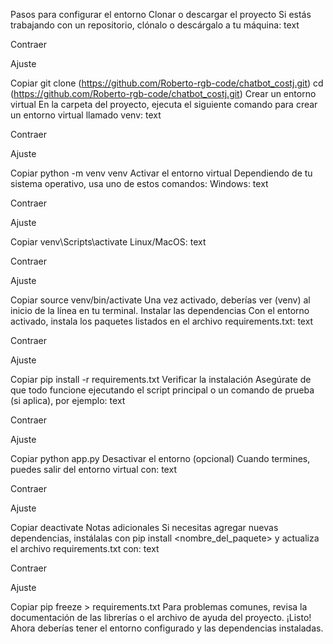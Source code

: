 Pasos para configurar el entorno
Clonar o descargar el proyecto Si estás trabajando con un repositorio, clónalo o descárgalo a tu máquina:
text

Contraer

Ajuste

Copiar
git clone (https://github.com/Roberto-rgb-code/chatbot_costj.git)
cd (https://github.com/Roberto-rgb-code/chatbot_costj.git)
Crear un entorno virtual En la carpeta del proyecto, ejecuta el siguiente comando para crear un entorno virtual llamado venv:
text

Contraer

Ajuste

Copiar
python -m venv venv
Activar el entorno virtual Dependiendo de tu sistema operativo, usa uno de estos comandos:
Windows:
text

Contraer

Ajuste

Copiar
venv\Scripts\activate
Linux/MacOS:
text

Contraer

Ajuste

Copiar
source venv/bin/activate
Una vez activado, deberías ver (venv) al inicio de la línea en tu terminal.
Instalar las dependencias Con el entorno activado, instala los paquetes listados en el archivo requirements.txt:
text

Contraer

Ajuste

Copiar
pip install -r requirements.txt
Verificar la instalación Asegúrate de que todo funcione ejecutando el script principal o un comando de prueba (si aplica), por ejemplo:
text

Contraer

Ajuste

Copiar
python app.py
Desactivar el entorno (opcional) Cuando termines, puedes salir del entorno virtual con:
text

Contraer

Ajuste

Copiar
deactivate
Notas adicionales
Si necesitas agregar nuevas dependencias, instálalas con pip install <nombre_del_paquete> y actualiza el archivo requirements.txt con:
text

Contraer

Ajuste

Copiar
pip freeze > requirements.txt
Para problemas comunes, revisa la documentación de las librerías o el archivo de ayuda del proyecto.
¡Listo! Ahora deberías tener el entorno configurado y las dependencias instaladas.